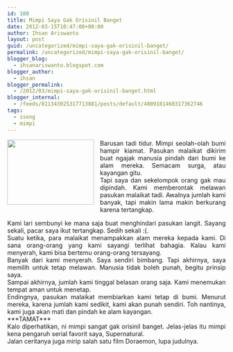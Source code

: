 ```yaml
---
id: 180
title: Mimpi Saya Gak Orisinil Banget
date: 2012-03-15T10:47:00+00:00
author: Ihsan Ariswanto
layout: post
guid: /uncategorized/mimpi-saya-gak-orisinil-banget/
permalink: /uncategorized/mimpi-saya-gak-orisinil-banget/
blogger_blog:
  - ihsanariswanto.blogspot.com
blogger_author:
  - ihsan
blogger_permalink:
  - /2012/03/mimpi-saya-gak-orisinil-banget.html
blogger_internal:
  - /feeds/811343025317713881/posts/default/4009181460317362746
tags:
  - iseng
  - mimpi
---
```

<div style="clear: both; text-align: justify;">
  <a href="http://2.bp.blogspot.com/-8NUs0F-4J6g/T2FeCCoqZbI/AAAAAAAAAnM/vFCHZETiKlY/s1600/sleep.jpg" style="clear: left; float: left; margin-bottom: 1em; margin-right: 1em;"><img border="0" height="150" ilo-full-src="http://2.bp.blogspot.com/-8NUs0F-4J6g/T2FeCCoqZbI/AAAAAAAAAnM/vFCHZETiKlY/s200/sleep.jpg" src="http://2.bp.blogspot.com/-8NUs0F-4J6g/T2FeCCoqZbI/AAAAAAAAAnM/vFCHZETiKlY/s200/sleep.jpg" width="200" /></a>
</div>

<div style="text-align: justify;">
  Barusan tadi tidur. Mimpi seolah-olah bumi hampir kiamat. Pasukan malaikat dikirim buat ngajak manusia pindah dari bumi ke alam mereka. Semacam surga, atau kayangan gitu.
</div>

<div style="text-align: justify;">
</div>

<div style="text-align: justify;">
  Tapi saya dan sekelompok orang gak mau dipindah. Kami memberontak melawan pasukan malaikat tadi. Awalnya jumlah kami banyak, tapi makin lama makin berkurang karena tertangkap.
</div>

<div style="text-align: justify;">
</div>

<a name='more'></a>

<div style="text-align: justify;">
</div>

<div style="text-align: justify;">
  Kami lari sembunyi ke mana saja buat menghindari pasukan langit. Sayang sekali, pacar saya ikut tertangkap. Sedih sekali :(.
</div>

<div style="text-align: justify;">
</div>

<div style="text-align: justify;">
  Suatu ketika, para malaikat menampakkan alam mereka kepada kami. Di sana orang-orang yang kami sayangi terlihat bahagia. Kalau kami menyerah, kami bisa bertemu orang-orang tersayang.
</div>

<div style="text-align: justify;">
</div>

<div style="text-align: justify;">
  Banyak dari kami menyerah. Saya sendiri bimbang. Tapi akhirnya, saya memilih untuk tetap melawan. Manusia tidak boleh punah, begitu prinsip saya.
</div>

<div style="text-align: justify;">
</div>

<div style="text-align: justify;">
  Sampai akhirnya, jumlah kami tinggal belasan orang saja. Kami menemukan tempat aman untuk menetap.
</div>

<div style="text-align: justify;">
</div>

<div style="text-align: justify;">
  Endingnya, pasukan malaikat membiarkan kami tetap di bumi. Menurut mereka, karena jumlah kami sedikit, kami akan punah sendiri. Toh nantinya, kami juga akan mati dan pindah ke alam kayangan.
</div>

<div style="text-align: justify;">
</div>

<div style="text-align: justify;">
  ***TAMAT***
</div>

<div style="text-align: justify;">
</div>

<div style="text-align: justify;">
  Kalo diperhatikan, ni mimpi sangat gak orisinil banget. Jelas-jelas itu mimpi kena pengaruh serial favorit saya, Supernatural.
</div>

<div style="text-align: justify;">
</div>

<div style="text-align: justify;">
  Jalan ceritanya juga mirip salah satu film Doraemon, lupa judulnya.
</div>
